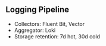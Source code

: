 ## Logging Pipeline

- Collectors: Fluent Bit, Vector
- Aggregator: Loki
- Storage retention: 7d hot, 30d cold